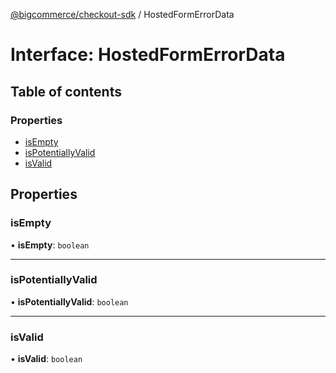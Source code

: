[@bigcommerce/checkout-sdk](../README.md) / HostedFormErrorData

# Interface: HostedFormErrorData

## Table of contents

### Properties

- [isEmpty](HostedFormErrorData.md#isempty)
- [isPotentiallyValid](HostedFormErrorData.md#ispotentiallyvalid)
- [isValid](HostedFormErrorData.md#isvalid)

## Properties

### isEmpty

• **isEmpty**: `boolean`

___

### isPotentiallyValid

• **isPotentiallyValid**: `boolean`

___

### isValid

• **isValid**: `boolean`
